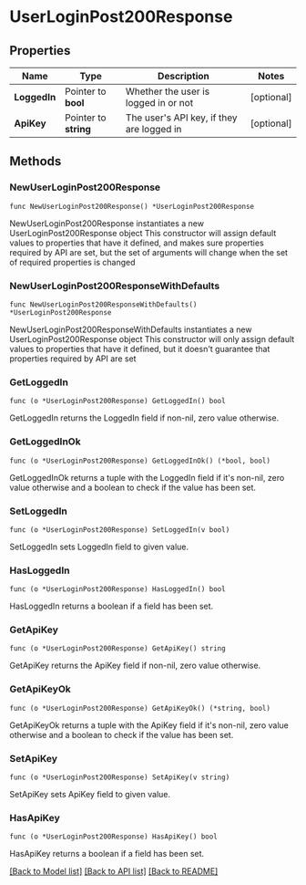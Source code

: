 # UserLoginPost200Response

## Properties

Name | Type | Description | Notes
------------ | ------------- | ------------- | -------------
**LoggedIn** | Pointer to **bool** | Whether the user is logged in or not | [optional] 
**ApiKey** | Pointer to **string** | The user&#39;s API key, if they are logged in | [optional] 

## Methods

### NewUserLoginPost200Response

`func NewUserLoginPost200Response() *UserLoginPost200Response`

NewUserLoginPost200Response instantiates a new UserLoginPost200Response object
This constructor will assign default values to properties that have it defined,
and makes sure properties required by API are set, but the set of arguments
will change when the set of required properties is changed

### NewUserLoginPost200ResponseWithDefaults

`func NewUserLoginPost200ResponseWithDefaults() *UserLoginPost200Response`

NewUserLoginPost200ResponseWithDefaults instantiates a new UserLoginPost200Response object
This constructor will only assign default values to properties that have it defined,
but it doesn't guarantee that properties required by API are set

### GetLoggedIn

`func (o *UserLoginPost200Response) GetLoggedIn() bool`

GetLoggedIn returns the LoggedIn field if non-nil, zero value otherwise.

### GetLoggedInOk

`func (o *UserLoginPost200Response) GetLoggedInOk() (*bool, bool)`

GetLoggedInOk returns a tuple with the LoggedIn field if it's non-nil, zero value otherwise
and a boolean to check if the value has been set.

### SetLoggedIn

`func (o *UserLoginPost200Response) SetLoggedIn(v bool)`

SetLoggedIn sets LoggedIn field to given value.

### HasLoggedIn

`func (o *UserLoginPost200Response) HasLoggedIn() bool`

HasLoggedIn returns a boolean if a field has been set.

### GetApiKey

`func (o *UserLoginPost200Response) GetApiKey() string`

GetApiKey returns the ApiKey field if non-nil, zero value otherwise.

### GetApiKeyOk

`func (o *UserLoginPost200Response) GetApiKeyOk() (*string, bool)`

GetApiKeyOk returns a tuple with the ApiKey field if it's non-nil, zero value otherwise
and a boolean to check if the value has been set.

### SetApiKey

`func (o *UserLoginPost200Response) SetApiKey(v string)`

SetApiKey sets ApiKey field to given value.

### HasApiKey

`func (o *UserLoginPost200Response) HasApiKey() bool`

HasApiKey returns a boolean if a field has been set.


[[Back to Model list]](../README.md#documentation-for-models) [[Back to API list]](../README.md#documentation-for-api-endpoints) [[Back to README]](../README.md)


